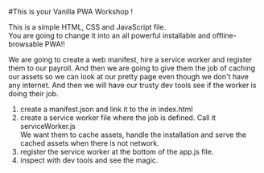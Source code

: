 #This is your Vanilla PWA Workshop !

This is a simple HTML, CSS and JavaScript file.  <br>
You are going to change it into an  all powerful installable and offline-browsable PWA!! 

We are going to create a web manifest, hire a service worker and register them to our payroll. And then we are going to give them the job of caching our assets so we can look at our pretty page even though we don't have any internet. And then we will have our trusty dev tools see if the worker is doing their job. 

1. create a manifest.json and link it to the <head> in index.html
2. create a service worker file where the job is defined. Call it serviceWorker.js<br>
We want them to cache assets, handle the installation and serve the cached assets when there is not network. 
3. register the service worker at the bottom of the app.js file. 
4. inspect with dev tools and see the magic. 
